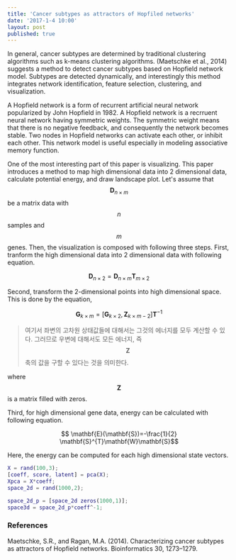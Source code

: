 ```yaml
---
title: 'Cancer subtypes as attractors of Hopfiled networks'
date: '2017-1-4 10:00'
layout: post
published: true
---
```

In general, cancer subtypes are determined by traditional clustering algorithms such as k-means clustering algorithms. (Maetschke et al., 2014) suggests a method to detect cancer subtypes based on Hopfield network model. Subtypes are detected dynamically, and interestingly this method integrates network identification, feature selection, clustering, and visualization.

A Hopfield network is a form of recurrent artificial neural network popularized by John Hopfield in 1982. A Hopfield network is a recrruent neural network having symmetric weights. The symmetric weight means that there is no negative feedback, and consequently the network becomes stable. Two nodes in Hopfield networks can activate each other, or inhibit each other. This network model is useful especially in modeling associative memory function. 

One of the most interesting part of this paper is visualizing. This paper introduces a method to map high dimensional data into 2 dimensional data, calculate potential energy, and draw landscape plot. Let's assume that $$ \mathbf{D}_{n\times m}$$ be a matrix data with $$n$$ samples and $$m$$ genes. Then, the visualization is composed with following three steps. First, tranform the high dimensional data into 2 dimensional data with following equation.

$$\mathbf{D}_{n\times2} = \mathbf{D}_{n\times m} \mathbf{T}_{m\times 2}$$

Second, transform the 2-dimensional points into high dimensional space. This is done by the equation, 

$$\mathbf{G}_{k\times m}=[\mathbf{G}_{k\times 2}, \mathbf{Z}_{k \times m-2}] \mathbf{T}^{-1}$$
> 여기서 좌변의 고차원 상태값들에 대해서는 그것의 에너지를 모두 계산할 수 있다. 그러므로 우변에 대해서도 모든 에너지, 즉 $$\mathbf Z$$축의 값을 구할 수 있다는 것을 의미한다.

where $$\mathbf{Z}$$ is a matrix filled with zeros.

Third, for high dimensional gene data, energy can be calculated with following equation.

$$ \mathbf{E}(\mathbf{S})=-\frac{1}{2} \mathbf{S}^{T}\mathbf{W}\mathbf{S}$$

Here, the energy can be computed for each high dimensional state vectors. 

```matlab
X = rand(100,3); 
[coeff, score, latent] = pca(X); 
Xpca = X*coeff; 
space_2d = rand(1000,2); 

space_2d_p = [space_2d zeros(1000,1)];
space3d = space_2d_p*coeff^-1;
```

### References
Maetschke, S.R., and Ragan, M.A. (2014). Characterizing cancer subtypes as attractors of Hopfield networks. Bioinformatics 30, 1273–1279.